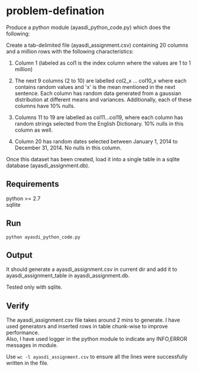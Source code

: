 problem-defination
==================

Produce a python module (ayasdi_python_code.py) which does the following:  

Create a tab-delimited file (ayasdi_assignment.csv) containing 20 columns and a million rows  with the following characteristics:  

1. Column 1 (labeled as col1 is the index column where the values are 1 to 1 million)  

2. The next 9 columns (2 to 10) are labelled col2_x ... col10_x where each contains random values and 'x' is the mean mentioned in the next sentence. Each column has random data generated from a gaussian distribution at different means and variances. 
Additionally, each of these columns have 10% nulls.  

3. Columns 11 to 19 are labelled as col11...col19, where each column has random strings selected from the English Dictionary. 10% nulls in this column as well.  

4. Column 20 has random dates selected between January 1, 2014 to December 31, 2014. 
No nulls in this column.  

Once this dataset has been created, load it into a single table in a sqlite database (ayasdi_assignment.db).  


Requirements
------------

python >= 2.7  
sqllite  

Run
---

```python ayasdi_python_code.py```


Output
-------

It should generate a ayasdi_assignment.csv in current dir and add it to ayasdi_assignment_table in ayasdi_assignment.db.

Tested only with sqlite.

Verify
-----

The ayasdi_assignment.csv file takes around 2 mins to generate. I have used generators and inserted rows in table chunk-wise to improve performance.  
Also, I have used logger in the python module to indicate any INFO,ERROR messages in module.

Use ```wc -l ayasdi_assignment.csv``` to ensure all the lines were successfully written in the file.



